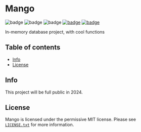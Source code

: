 # Mango

![badge](https://img.shields.io/github/downloads/iVantional/Mango/total)
![badge](https://img.shields.io/github/last-commit/iVantional/Mango)
![badge](https://img.shields.io/badge/platform-C++-lightgrey)
[![badge](https://img.shields.io/discord/1079399328214433884?label=discord)](https://discord.com/invite/E8AkAjaX8m)
[![badge](https://img.shields.io/github/license/iVantional/Mango)](https://github.com/iVantional/Mango/blob/master/LICENSE.txt)


In-memory database project, with cool functions<br>

## Table of contents

* [Info](#info)
* [License](#license)

## Info
This project will be full public in 2024.<br>

## License
Mango is licensed under the permissive MIT license. Please see [`LICENSE.txt`](https://github.com/iVantional/Mango/blob/master/LICENSE.txt) for more information.
